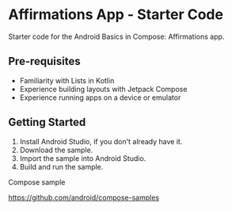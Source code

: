 Affirmations App - Starter Code
================================

Starter code for the Android Basics in Compose: Affirmations app.

Pre-requisites
--------------
* Familiarity with Lists in Kotlin
* Experience building layouts with Jetpack Compose
* Experience running apps on a device or emulator


Getting Started
---------------
1. Install Android Studio, if you don't already have it.
2. Download the sample.
3. Import the sample into Android Studio.
4. Build and run the sample.

Compose sample

https://github.com/android/compose-samples